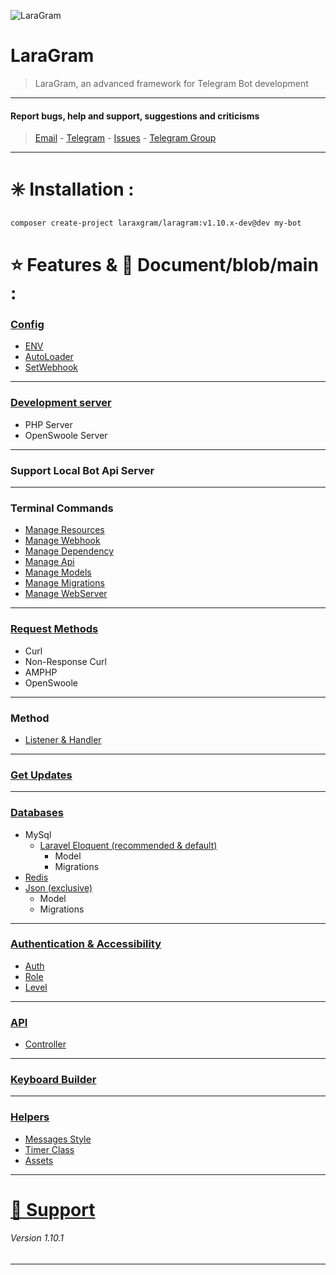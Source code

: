 ![LaraGram](Assets/Image/LaraGram.png)
# LaraGram
> LaraGram, an advanced framework for Telegram Bot development
---

#### Report bugs, help and support, suggestions and criticisms
> [Email](mailto:laraxgram@gmail.com) - [Telegram](https://telegram.me/amirh_krgr) - [Issues](https://github.com/laraXgram/LaraGram/issues) - [Telegram Group](https://telegram.me/LaraGramChat)
---
# ✳️ Installation :
```bash
composer create-project laraxgram/laragram:v1.10.x-dev@dev my-bot
```


# ⭐ Features & 📙 Document/blob/main :
### [Config](https://github.com/laraXgram/Document/blob/main/config.md)
- [ENV](https://github.com/laraXgram/Document/blob/main/blob/main/config.md#env)
- [AutoLoader](https://github.com/laraXgram/Document/blob/main/config#AutoLoader)
- [SetWebhook](https://github.com/laraXgram/Document/blob/main/config#SetWebhook)
---
### [Development server](https://github.com/laraXgram/Document/blob/main/commands.md#WebServer)
- PHP Server
- OpenSwoole Server
---
### Support Local Bot Api Server

---
### Terminal Commands
- [Manage Resources](https://github.com/laraXgram/Document/blob/main/commands.md#Resources)
- [Manage Webhook](https://github.com/laraXgram/Document/blob/main/commands.md#Webhook)
- [Manage Dependency](https://github.com/laraXgram/Document/blob/main/commands.md#Dependency)
- [Manage Api](https://github.com/laraXgram/Document/blob/main/commands.md#Api)
- [Manage Models](https://github.com/laraXgram/Document/blob/main/commands.md#Models)
- [Manage Migrations](https://github.com/laraXgram/Document/blob/main/commands.md#Migrations)
- [Manage WebServer](https://github.com/laraXgram/Document/blob/main/commands.md#WebServer)
---
### [Request Methods](https://github.com/laraXgram/Document/blob/main/methods.md#Request%20Method)
- Curl
- Non-Response Curl
- AMPHP
- OpenSwoole
---
### Method
- [Listener & Handler](https://github.com/laraXgram/Document/blob/main/methods.md)
---
### [Get Updates](https://github.com/laraXgram/Document/blob/main/updates.md)

---
### [Databases](https://github.com/laraXgram/Document/blob/main/databases.md)
- MySql
    - [Laravel Eloquent (recommended & default)](https://github.com/laraXgram/Document/blob/main/eloquent.md)
        - Model
        - Migrations
- [Redis](https://github.com/laraXgram/Document/blob/main/redis.md)
- [Json (exclusive)](https://github.com/laraXgram/Document/blob/main/json.md)
    - Model
    - Migrations
---
### [Authentication & Accessibility](https://github.com/laraXgram/Document/blob/main/authentication.md)
- [Auth](https://github.com/laraXgram/Document/blob/main/authentication.md#Check%20Status)
- [Role](https://github.com/laraXgram/Document/blob/main/authentication.md#Role)
- [Level](https://github.com/laraXgram/Document/blob/main/authentication.md#Level)
---
### [API](https://github.com/laraXgram/Document/blob/main/api.md)
- [Controller](https://github.com/laraXgram/Document/blob/main/api.md#Controller)
---
### [Keyboard Builder](https://github.com/laraXgram/Document/blob/main/keyboard.md)

---
### [Helpers](https://github.com/laraXgram/Document/blob/main/helpers.md)
- [Messages Style](https://github.com/laraXgram/Document/blob/main/helpers.md#Style)
- [Timer Class](https://github.com/laraXgram/Document/blob/main/helpers.md#Timer)
- [Assets](https://github.com/laraXgram/Document/blob/main/helpers.md#Assets)
---
# [🚨 Support](https://github.com/laraXgram/Document/blob/main/supports.md)

###### Version 1.10.1

---

